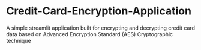 # Credit-Card-Encryption-Application
A simple streamlit application built for encrypting and decrypting credit card data based on Advanced Encryption Standard (AES) Cryptographic technique

